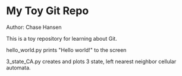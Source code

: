# My Toy Git Repo

Author: Chase Hansen

This is a toy repository for learning about Git.

hello_world.py prints "Hello world!" to the screen

3_state_CA.py creates and plots 3 state, left nearest neighbor cellular automata. 
